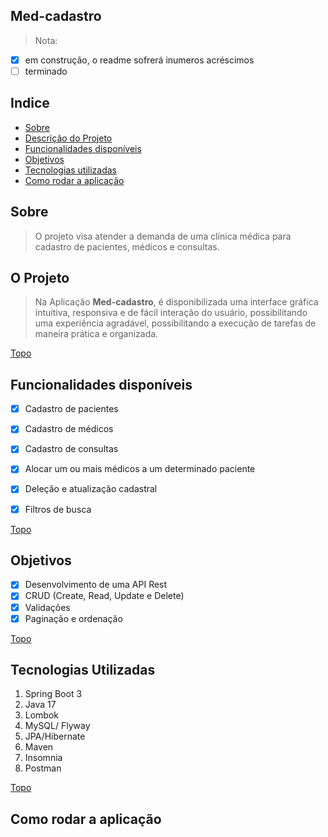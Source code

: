 ## Med-cadastro
>Nota: 
- [x] em construção, o readme sofrerá inumeros acréscimos
- [ ] terminado

<a name="a"></a>
## Indice
- [Sobre](#a1)
- [Descrição do Projeto](#a2)
- [Funcionalidades disponíveis](#a3)
- [Objetivos](#a4)
- [Tecnologias utilizadas](#a5)
- [Como rodar a aplicação](#a6)

<a id="a1"></a>
## **Sobre**
> O projeto visa atender a demanda de uma clínica médica para cadastro de pacientes, médicos e consultas.



<a id="a2"></a>
## **O Projeto**
> Na Aplicação  **Med-cadastro**, é disponibilizada uma interface gráfica intuitiva, responsiva e de fácil interação do usuário, possibilitando uma experiência agradável, possibilitando a execução de tarefas de maneira prática e organizada.


[Topo](#a)
<a id="a3"></a>
## **Funcionalidades disponíveis**

* [X] Cadastro de pacientes
* [X] Cadastro de médicos
* [X] Cadastro de consultas
* [X] Alocar um ou mais médicos a um determinado paciente
* [X] Deleção e atualização cadastral
* [X] Filtros de busca


[Topo](#a)
<a id="a4"></a>
## **Objetivos**
   * [X] Desenvolvimento de uma API Rest
   * [X] CRUD (Create, Read, Update e Delete)
   * [X] Validações
   * [X] Paginação e ordenação

[Topo](#a)
<a id="a5"></a>
## **Tecnologias Utilizadas**
1. Spring Boot 3
2. Java 17
3. Lombok
4. MySQL/ Flyway
5. JPA/Hibernate
6. Maven
7. Insomnia
8. Postman

[Topo](#a)
<a id="a6"></a>
## **Como rodar a aplicação**

